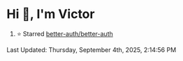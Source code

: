<h1>Hi 👋, I'm Victor </h1>

<!--RECENT_ACTIVITY:start-->
1. ⭐ Starred [better-auth/better-auth](https://github.com/better-auth/better-auth)<br>
<!--RECENT_ACTIVITY:end-->

<!--RECENT_ACTIVITY:last_update-->
Last Updated: Thursday, September 4th, 2025, 2:14:56 PM
<!--RECENT_ACTIVITY:last_update_end-->
